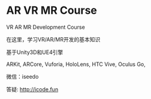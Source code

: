 # AR VR MR Course
VR AR MR Development Course

在这里，学习VR/AR/MR开发的基本知识

基于Unity3D和UE4引擎

ARKit, ARCore, Vuforia, HoloLens, HTC Vive, Oculus Go, 

微信：iseedo

答疑: http://icode.fun
